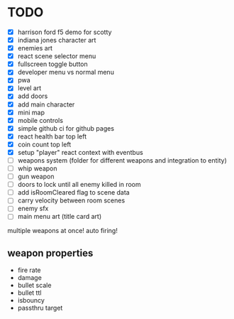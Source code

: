 # TODO

- [x] harrison ford f5 demo for scotty
- [x] indiana jones character art
- [x] enemies art
- [x] react scene selector menu
- [x] fullscreen toggle button
- [x] developer menu vs normal menu
- [x] pwa
- [x] level art
- [x] add doors
- [x] add main character
- [x] mini map
- [x] mobile controls
- [x] simple github ci for github pages
- [x] react health bar top left
- [x] coin count top left
- [x] setup "player" react context with eventbus
- [ ] weapons system (folder for different weapons and integration to entity)
- [ ] whip weapon
- [ ] gun weapon
- [ ] doors to lock until all enemy killed in room
- [ ] add isRoomCleared flag to scene data
- [ ] carry velocity between room scenes
- [ ] enemy sfx
- [ ] main menu art (title card art)

multiple weapons at once!
auto firing!

## weapon properties

- fire rate
- damage
- bullet scale
- bullet ttl
- isbouncy
- passthru target

